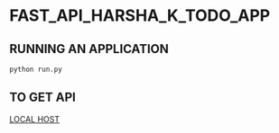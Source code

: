 # FAST_API_HARSHA_K_TODO_APP

## RUNNING AN APPLICATION

```bash
python run.py
```
## TO GET API 

[LOCAL HOST](http://127.0.0.1:8000/docs)
